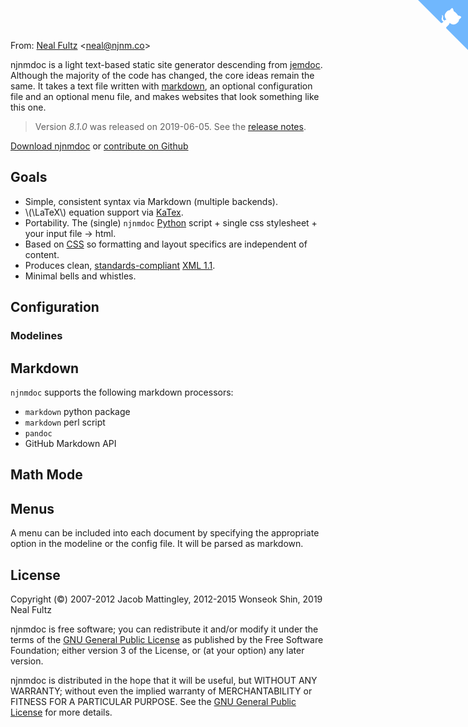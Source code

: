 <!-- njnmdoc:  title="njnmdoc"  -->

From: [Neal Fultz](https://njnm.co) &lt;[neal@njnm.co](mailto:neal@njnm.co)&gt;

<a href="https://github.com/njnmco/njnmdoc" class="github-corner" aria-label="View source on GitHub"><svg width="80" height="80" viewBox="0 0 250 250" style="fill:#70B7FD; color:#fff; position: absolute; top: 0; border: 0; right: 0;" aria-hidden="true"><path d="M0,0 L115,115 L130,115 L142,142 L250,250 L250,0 Z"></path><path d="M128.3,109.0 C113.8,99.7 119.0,89.6 119.0,89.6 C122.0,82.7 120.5,78.6 120.5,78.6 C119.2,72.0 123.4,76.3 123.4,76.3 C127.3,80.9 125.5,87.3 125.5,87.3 C122.9,97.6 130.6,101.9 134.4,103.2" fill="currentColor" style="transform-origin: 130px 106px;" class="octo-arm"></path><path d="M115.0,115.0 C114.9,115.1 118.7,116.5 119.8,115.4 L133.7,101.6 C136.9,99.2 139.9,98.4 142.2,98.6 C133.8,88.0 127.5,74.4 143.8,58.0 C148.5,53.4 154.0,51.2 159.7,51.0 C160.3,49.4 163.2,43.6 171.4,40.1 C171.4,40.1 176.1,42.5 178.8,56.2 C183.1,58.6 187.2,61.8 190.9,65.4 C194.5,69.0 197.7,73.2 200.1,77.6 C213.8,80.2 216.3,84.9 216.3,84.9 C212.7,93.1 206.9,96.0 205.4,96.6 C205.1,102.4 203.0,107.8 198.3,112.5 C181.9,128.9 168.3,122.5 157.7,114.1 C157.9,116.9 156.7,120.9 152.7,124.9 L141.0,136.5 C139.8,137.7 141.6,141.9 141.8,141.8 Z" fill="currentColor" class="octo-body"></path></svg></a><style>.github-corner:hover .octo-arm{animation:octocat-wave 560ms ease-in-out}@keyframes octocat-wave{0%,100%{transform:rotate(0)}20%,60%{transform:rotate(-25deg)}40%,80%{transform:rotate(10deg)}}@media (max-width:500px){.github-corner:hover .octo-arm{animation:none}.github-corner .octo-arm{animation:octocat-wave 560ms ease-in-out}}</style>

njnmdoc is a light text-based static site generator descending from [jemdoc][].
Although the majority of the code has changed, the core ideas remain the same.
It takes a text file written with [markdown][], an optional configuration file
and an optional menu file, and makes websites that look something like this
one.

> Version *8.1.0* was released on 2019-06-05.
> See the [release notes](revision.html).

[Download njnmdoc][download] or [contribute on Github][github]

## Goals

  - Simple, consistent syntax via Markdown (multiple backends).
  - \\(\LaTeX\\) equation support via [KaTex][katex].
  - Portability. The (single) `njnmdoc` [Python][] script +
    single css stylesheet + your input file &rarr; html.
  - Based on [CSS][] so formatting and layout specifics are
    independent of content.
  - Produces clean, [standards-compliant][validator] [XML 1.1][xml].
  - Minimal bells and whistles.

## Configuration

### Modelines

<h2 id="markdown">Markdown</h2>

`njnmdoc` supports the following markdown processors:

  - `markdown` python package
  - `markdown` perl script
  - `pandoc`
  - GitHub Markdown API

<h2 id="math-mode">Math Mode</h2>

<h2 id="menus">Menus</h2>

A menu can be included into each document by specifying the appropriate option in the modeline or the config file. It will be parsed as markdown.


## License
Copyright (&copy;)
2007-2012 Jacob Mattingley,
2012-2015 Wonseok Shin,
2019 Neal Fultz

njnmdoc is free software; you can redistribute it and/or modify it under the
terms of the [GNU General Public License][gpl] as published by the Free
Software Foundation; either version 3 of the License, or (at your option) any
later version.

njnmdoc is distributed in the hope that it will be useful, but WITHOUT ANY
WARRANTY; without even the implied warranty of MERCHANTABILITY or FITNESS FOR A
PARTICULAR PURPOSE. See the [GNU General Public License][gpl] for more details.


[markdown]: https://daringfireball.net/projects/markdown/
[gpl]: http://www.gnu.org/licenses/gpl-3.0.html
[python]: http://www.python.org
[css]: http://www.w3.org/Style/CSS/
[xml]: http://www.w3.org/TR/xhtml11/
[validator]: http://validator.w3.org/check/referer
[download]: https://github.com/njnmco/njnmdoc/raw/master/njnmdoc
[github]: http://github.com/njnmco/njnmdoc
[katex]: https://katex.org
[jemdoc]: https://jemdoc.jaboc.net

